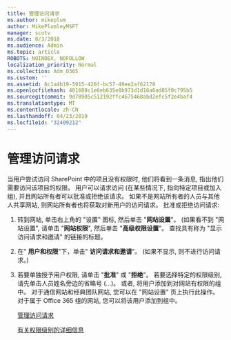 ```yaml
---
title: 管理访问请求
ms.author: mikeplum
author: MikePlumleyMSFT
manager: scotv
ms.date: 8/3/2018
ms.audience: Admin
ms.topic: article
ROBOTS: NOINDEX, NOFOLLOW
localization_priority: Normal
ms.collection: Adm_O365
ms.custom: ''
ms.assetid: 6c1a4b19-5915-428f-bc57-40ee2af62178
ms.openlocfilehash: 401600c1e6eb635e8b973d1d16a6ad05f0c795b5
ms.sourcegitcommit: 9d78905c512192ffc4675468abd2efc5f2e4baf4
ms.translationtype: MT
ms.contentlocale: zh-CN
ms.lasthandoff: 04/23/2019
ms.locfileid: "32409212"
---
```

# <a name="manage-access-requests"></a>管理访问请求

当用户尝试访问 SharePoint 中的项且没有权限时, 他们将看到一条消息, 指出他们需要访问该项目的权限。 用户可以请求访问 (在某些情况下, 指向特定项目或加入组), 并且网站所有者可以批准或拒绝该请求。 如果不是网站所有者的人员与其他人共享网站, 则网站所有者也将获取对新用户的访问请求。 批准或拒绝访问请求:
  
1. 转到网站, 单击右上角的 "设置" 图标, 然后单击 "**网站设置**"。 (如果看不到 "网站设置", 请单击 "**网站权限**", 然后单击 "**高级权限设置**"。 查找具有称为 "显示访问请求和邀请" 的链接的标题。
    
2. 在" **用户和权限**"下，单击" **访问请求和邀请**"。 (如果不显示, 则不进行访问请求。)
    
3. 若要单独授予用户权限, 请单击 "**批准**" 或 "**拒绝**"。 若要选择特定的权限级别, 请先单击人员姓名旁边的省略号 (...)。 或者, 将用户添加到对网站有权限的组中。 对于通信网站和经典团队网站, 您可以在 "网站设置" 页上执行此操作。 对于属于 Office 365 组的网站, 您可以将该用户添加到组中。
    
    [管理访问请求](https://go.microsoft.com/fwlink/?linkid=2008747)
    
    [有关权限级别的详细信息](https://go.microsoft.com/fwlink/?linkid=867071)
    

